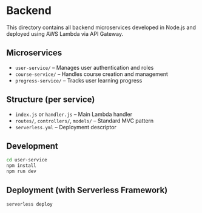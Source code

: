 # Backend

This directory contains all backend microservices developed in Node.js and deployed using AWS Lambda via API Gateway.

## Microservices

- `user-service/` – Manages user authentication and roles
- `course-service/` – Handles course creation and management
- `progress-service/` – Tracks user learning progress

## Structure (per service)

- `index.js` or `handler.js` – Main Lambda handler
- `routes/`, `controllers/`, `models/` – Standard MVC pattern
- `serverless.yml` – Deployment descriptor

## Development

```bash
cd user-service
npm install
npm run dev
```

## Deployment (with Serverless Framework)

```bash
serverless deploy
```